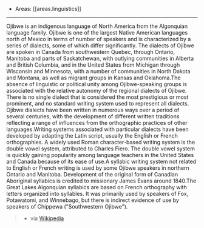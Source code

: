 
- Areas: [[areas.linguistics]]

---

Ojibwe is an indigenous language of North America from the Algonquian language family. Ojibwe is one of the largest Native American languages north of Mexico in terms of number of speakers and is characterized by a series of dialects, some of which differ significantly. The dialects of Ojibwe are spoken in Canada from southwestern Quebec, through Ontario, Manitoba and parts of Saskatchewan, with outlying communities in Alberta and British Columbia, and in the United States from Michigan through Wisconsin and Minnesota, with a number of communities in North Dakota and Montana, as well as migrant groups in Kansas and Oklahoma.The absence of linguistic or political unity among Ojibwe-speaking groups is associated with the relative autonomy of the regional dialects of Ojibwe. There is no single dialect that is considered the most prestigious or most prominent, and no standard writing system used to represent all dialects. Ojibwe dialects have been written in numerous ways over a period of several centuries, with the development of different written traditions reflecting a range of influences from the orthographic practices of other languages.Writing systems associated with particular dialects have been developed by adapting the Latin script, usually the English or French orthographies. A widely used Roman character-based writing system is the double vowel system, attributed to Charles Fiero. The double vowel system is quickly gaining popularity among language teachers in the United States and Canada because of its ease of use.A syllabic writing system not related to English or French writing is used by some Ojibwe speakers in northern Ontario and Manitoba. Development of the original form of Canadian Aboriginal syllabics is credited to missionary James Evans around 1840.The Great Lakes Algonquian syllabics are based on French orthography with letters organized into syllables. It was primarily used by speakers of Fox, Potawatomi, and Winnebago, but there is indirect evidence of use by speakers of Chippewa ("Southwestern Ojibwe").

> - via [Wikipedia](https://en.wikipedia.org/wiki/Ojibwe%20writing%20systems)
